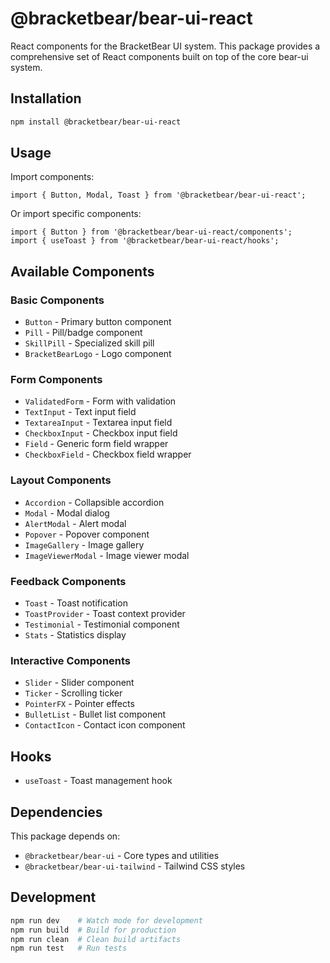 # @bracketbear/bear-ui-react

React components for the BracketBear UI system. This package provides a comprehensive set of React components built on top of the core bear-ui system.

## Installation

```bash
npm install @bracketbear/bear-ui-react
```

## Usage

Import components:

```tsx
import { Button, Modal, Toast } from '@bracketbear/bear-ui-react';
```

Or import specific components:

```tsx
import { Button } from '@bracketbear/bear-ui-react/components';
import { useToast } from '@bracketbear/bear-ui-react/hooks';
```

## Available Components

### Basic Components

- `Button` - Primary button component
- `Pill` - Pill/badge component
- `SkillPill` - Specialized skill pill
- `BracketBearLogo` - Logo component

### Form Components

- `ValidatedForm` - Form with validation
- `TextInput` - Text input field
- `TextareaInput` - Textarea input field
- `CheckboxInput` - Checkbox input field
- `Field` - Generic form field wrapper
- `CheckboxField` - Checkbox field wrapper

### Layout Components

- `Accordion` - Collapsible accordion
- `Modal` - Modal dialog
- `AlertModal` - Alert modal
- `Popover` - Popover component
- `ImageGallery` - Image gallery
- `ImageViewerModal` - Image viewer modal

### Feedback Components

- `Toast` - Toast notification
- `ToastProvider` - Toast context provider
- `Testimonial` - Testimonial component
- `Stats` - Statistics display

### Interactive Components

- `Slider` - Slider component
- `Ticker` - Scrolling ticker
- `PointerFX` - Pointer effects
- `BulletList` - Bullet list component
- `ContactIcon` - Contact icon component

## Hooks

- `useToast` - Toast management hook

## Dependencies

This package depends on:

- `@bracketbear/bear-ui` - Core types and utilities
- `@bracketbear/bear-ui-tailwind` - Tailwind CSS styles

## Development

```bash
npm run dev    # Watch mode for development
npm run build  # Build for production
npm run clean  # Clean build artifacts
npm run test   # Run tests
```
